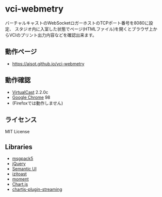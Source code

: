 # vci-webmetry

バーチャルキャストのWebSocketロガーホストのTCPポート番号を8080に設定、
スタジオ内に入室した状態でページ(HTMLファイル)を開くとブラウザ上からVCIのプリント出力内容などを確認出来ます。

## 動作ページ
* https://aisot.github.io/vci-webmetry

## 動作確認
* [VirtualCast](https://store.steampowered.com/app/947890/VirtualCast/) 2.2.0c
* [Google Chrome](https://www.google.co.jp/chrome/) 98
* (Firefoxでは動作しません)

## ライセンス
MIT License

## Libraries
- [msgpack5](https://github.com/mcollina/msgpack5)
- [jQuery](https://jquery.com/)
- [Semantic UI](https://semantic-ui.com/)
- [izitoast](https://izitoast.marcelodolza.com/)
- [moment](https://momentjs.com/)
- [Chart.js](https://www.chartjs.org/)
- [chartjs-plugin-streaming](https://nagix.github.io/chartjs-plugin-streaming/)
